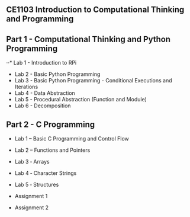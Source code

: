 ## CE1103 Introduction to Computational Thinking and Programming

## Part 1 - Computational Thinking and Python Programming
⋅⋅* Lab 1 - Introduction to RPi
* Lab 2 - Basic Python Programming
* Lab 3 - Basic Python Programming - Conditional Executions and Iterations
* Lab 4 - Data Abstraction
* Lab 5 - Procedural Abstraction (Function and Module)
* Lab 6 - Decomposition  

## Part 2 - C Programming
* Lab 1 – Basic C Programming and Control Flow
* Lab 2 – Functions and Pointers
* Lab 3 ‐ Arrays
* Lab 4 ‐ Character Strings
* Lab 5 ‐ Structures

* Assignment 1
* Assignment 2
